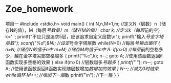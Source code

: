 # Zoe_homework
项目一
#include <stdio.h>
void main()
{
	int N,n,M=1,m;  //定义N（层数）n（储存N的值），M（每层*号数量）m（储存M的值）
	char k;   //定义k（每层*前的空）
	k='   ';
	printf("不应只是追求5层，应该追求自定义层数\n");
	printf("输入*号金字塔层数");
	scanf("%d",&N);   //设定*号金字塔层数
	while(N>0)   //每层*号输出循环
	{
		n=N;  //储存N的值于n中
		m=M;  //储存M的值于m中
		A: if(n>0)   //每层*前的空格多少，越在金字塔尖部空格越多
		{
			printf("%c",k);
			n--;
			goto A;  //使用该函数返回if函数实现多空格的效果
		}
		else if(m>0)  //层数越多*号越多
		{
			printf("* ");
			m--;
			goto A;  //使用该函数返回if函数实现随层数增加*数增加的效果
		   }
		   N--;    //减为0时结束while循环
		   M++;    //增加下一层*数
		   printf("\n");  //下一层
	}
}
